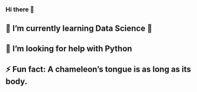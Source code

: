 ### Hi there 👋


## 🌱 I’m currently learning Data Science 🔭
## 🤔 I’m looking for help with Python
## ⚡ Fun fact: A chameleon’s tongue is as long as its body.

<!--
**spomis1/spomis1** is a ✨ _special_ ✨ repository because its `README.md` (this file) appears on your GitHub profile.

Here are some ideas to get you started:

- 🌱 I’m currently learning Data Science 🔭
- 🤔 I’m looking for help with Python
- ⚡ Fun fact: A chameleon’s tongue is as long as its body.
